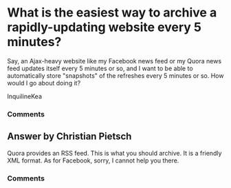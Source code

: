 What is the easiest way to archive a rapidly-updating website every 5 minutes?
=====================
Say, an Ajax-heavy website like my Facebook news feed or my Quora news
feed updates itself every 5 minutes or so, and I want to be able to
automatically store "snapshots" of the refreshes every 5 minutes or so.
How would I go about doing it?

InquilineKea

### Comments ###


Answer by Christian Pietsch
----------------
Quora provides an RSS feed. This is what you should archive. It is a
friendly XML format. As for Facebook, sorry, I cannot help you there.

### Comments ###

